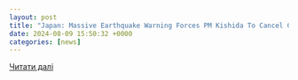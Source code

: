 ```yaml
---
layout: post
title: "Japan: Massive Earthquake Warning Forces PM Kishida To Cancel Central Asia Trip - StratNews Global"
date: 2024-08-09 15:50:32 +0000
categories: [news]
---
```


[Читати далі](https://stratnewsglobal.com/world-news/japan-massive-earthquake-warning-forces-pm-kishida-to-cancel-central-asia-trip/)
